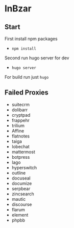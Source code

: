 # InBzar

## Start

First install npm packages

- `npm install`

Second run hugo server for dev

- `hugo server`

For build run just `hugo`

## Failed Proxies

- suitecrm
- dolibarr
- cryptpad
- frappehr
- trilium
- Affine
- flatnotes
- taiga
- lobechat
- mattermost
- botpress
- lago
- hyperswitch
- outline
- docuseal
- documize
- serpbear
- zincsearch
- mautic
- discourse
- flarum
- element
- phpbb
